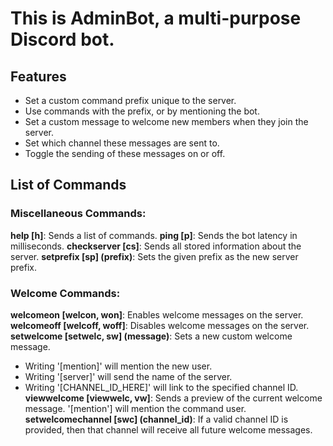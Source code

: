 # This is AdminBot, a multi-purpose Discord bot.

## Features

- Set a custom command prefix unique to the server.
- Use commands with the prefix, or by mentioning the bot.
- Set a custom message to welcome new members when they join the server.
- Set which channel these messages are sent to.
- Toggle the sending of these messages on or off.

## List of Commands

### Miscellaneous Commands:

**help [h]**: Sends a list of commands.
**ping [p]**: Sends the bot latency in milliseconds.
**checkserver [cs]**: Sends all stored information about the server.
**setprefix [sp] (prefix)**: Sets the given prefix as the new server prefix.

### Welcome Commands:

**welcomeon [welcon, won]**: Enables welcome messages on the server.
**welcomeoff [welcoff, woff]**: Disables welcome messages on the server.
**setwelcome [setwelc, sw] (message)**: Sets a new custom welcome message. 
- Writing '[mention]' will mention the new user.
- Writing '[server]' will send the name of the server.
- Writing '[CHANNEL_ID_HERE]' will link to the specified channel ID.
**viewwelcome [viewwelc, vw]**: Sends a preview of the current welcome message. '[mention'] will mention the command user.
**setwelcomechannel [swc] (channel_id)**: If a valid channel ID is provided, then that channel will receive all future welcome messages.
